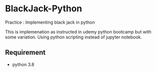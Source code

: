 # BlackJack-Python
Practice : Implementing black jack in python

This is implemenation as instructed in udemy python bootcamp but with some variation. Using python scripting instead of jupyter notebook.

## Requirement
* python 3.8
